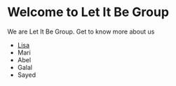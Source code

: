# Welcome to Let It Be Group

We are Let It Be Group. Get to know more about us

- [Lisa](./lisa.md)
- Mari
- Abel
- Galal
- Sayed